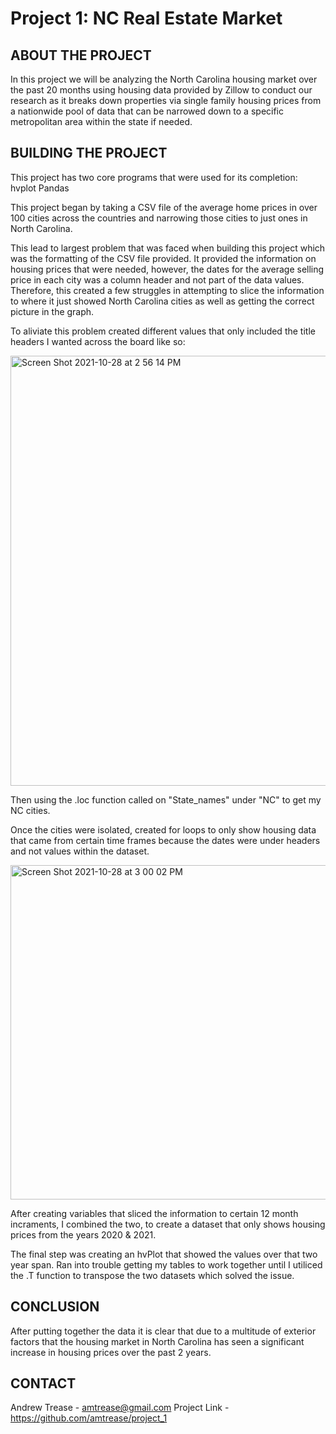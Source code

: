 # Project 1: NC Real Estate Market

ABOUT THE PROJECT
------------

In this project we will be analyzing the North Carolina housing market over the past 20 months using housing data provided by Zillow to conduct our research as it breaks down properties via single family housing prices from a nationwide pool of data that can be narrowed down to a specific metropolitan area within the state if needed. 

BUILDING THE PROJECT
------------
This project has two core programs that were used for its completion:
hvplot
Pandas 

This project began by taking a CSV file of the average home prices in over 100 cities across the countries and narrowing those cities to just ones in North Carolina. 

This lead to largest problem that was faced when building this project which was the formatting of the CSV file provided. It provided the information on housing prices that were needed, however, the dates for the average selling price in each city was a column header and not part of the data values. Therefore, this created a few struggles in attempting to slice the information to where it just showed North Carolina cities as well as getting the correct picture in the graph. 

To aliviate this problem created different values that only included the title headers I wanted across the board like so:

<img width="688" alt="Screen Shot 2021-10-28 at 2 56 14 PM" src="https://user-images.githubusercontent.com/89325129/139318225-6368e10d-8d20-4274-8351-23326d34e75f.png">

Then using the .loc function called on "State_names" under "NC" to get my NC cities. 

Once the cities were isolated, created for loops to only show housing data that came from certain time frames because the dates were under headers and not values within the dataset. 

<img width="535" alt="Screen Shot 2021-10-28 at 3 00 02 PM" src="https://user-images.githubusercontent.com/89325129/139318764-5c6c8e1b-96c5-4bb6-afb5-549cfb2488e6.png">

After creating variables that sliced the information to certain 12 month incraments, I combined the two, to create a dataset that only shows housing prices from the years 2020 & 2021. 

The final step was creating an hvPlot that showed the values over that two year span. Ran into trouble getting my tables to work together until I utiliced the .T function to transpose the two datasets which solved the issue. 

CONCLUSION
------------
After putting together the data it is clear that due to a multitude of exterior factors that the housing market in North Carolina has seen a significant increase in housing prices over the past 2 years. 

CONTACT
------------
Andrew Trease - amtrease@gmail.com
Project Link - https://github.com/amtrease/project_1
